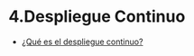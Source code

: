 # 4.Despliegue Continuo
- [¿Qué es el despliegue continuo?](https://www.tibco.com/es/reference-center/what-is-continuous-deployment)